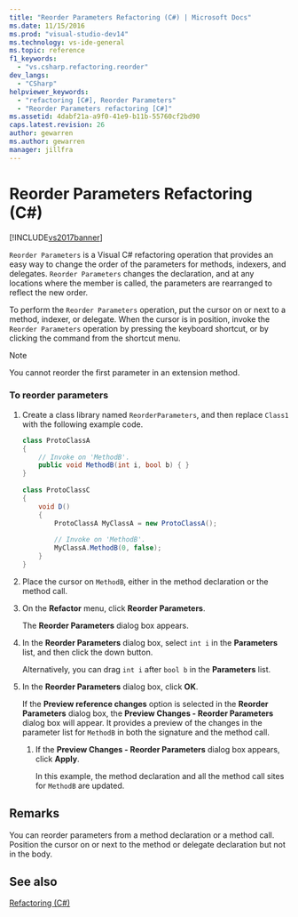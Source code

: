 ```yaml
---
title: "Reorder Parameters Refactoring (C#) | Microsoft Docs"
ms.date: 11/15/2016
ms.prod: "visual-studio-dev14"
ms.technology: vs-ide-general
ms.topic: reference
f1_keywords: 
  - "vs.csharp.refactoring.reorder"
dev_langs: 
  - "CSharp"
helpviewer_keywords: 
  - "refactoring [C#], Reorder Parameters"
  - "Reorder Parameters refactoring [C#]"
ms.assetid: 4dabf21a-a9f0-41e9-b11b-55760cf2bd90
caps.latest.revision: 26
author: gewarren
ms.author: gewarren
manager: jillfra
---
```

# Reorder Parameters Refactoring (C#)
[!INCLUDE[vs2017banner](../includes/vs2017banner.md)]

`Reorder Parameters` is a Visual C# refactoring operation that provides an easy way to change the order of the parameters for methods, indexers, and delegates. `Reorder Parameters` changes the declaration, and at any locations where the member is called, the parameters are rearranged to reflect the new order.  
  
 To perform the `Reorder Parameters` operation, put the cursor on or next to a method, indexer, or delegate. When the cursor is in position, invoke the `Reorder Parameters` operation by pressing the keyboard shortcut, or by clicking the command from the shortcut menu.  
  
> [!NOTE]
> You cannot reorder the first parameter in an extension method.  
  
### To reorder parameters  
  
1. Create a class library named `ReorderParameters`, and then replace `Class1` with the following example code.  
  
    ```csharp  
    class ProtoClassA  
    {  
        // Invoke on 'MethodB'.  
        public void MethodB(int i, bool b) { }  
    }  
  
    class ProtoClassC  
    {  
        void D()  
        {  
            ProtoClassA MyClassA = new ProtoClassA();  
  
            // Invoke on 'MethodB'.  
            MyClassA.MethodB(0, false);  
        }  
    }  
    ```  
  
2. Place the cursor on `MethodB`, either in the method declaration or the method call.  
  
3. On the **Refactor** menu, click **Reorder Parameters**.  
  
     The **Reorder Parameters** dialog box appears.  
  
4. In the **Reorder Parameters** dialog box, select `int i` in the **Parameters** list, and then click the down button.  
  
     Alternatively, you can drag `int i` after `bool b` in the **Parameters** list.  
  
5. In the **Reorder Parameters** dialog box, click **OK**.  
  
     If the **Preview reference changes** option is selected in the **Reorder Parameters** dialog box, the **Preview Changes - Reorder Parameters** dialog box will appear. It provides a preview of the changes in the parameter list for `MethodB` in both the signature and the method call.  
  
    1. If the **Preview Changes - Reorder Parameters** dialog box appears, click **Apply**.  
  
         In this example, the method declaration and all the method call sites for `MethodB` are updated.  
  
## Remarks  
 You can reorder parameters from a method declaration or a method call. Position the cursor on or next to the method or delegate declaration but not in the body.  
  
## See also  
 [Refactoring (C#)](../csharp-ide/refactoring-csharp.md)